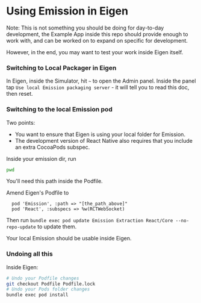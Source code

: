 # Using Emission in Eigen

Note: This is not something you should be doing for day-to-day development,
the Example App inside this repo should provide enough to work with, and can
be worked on to expand on specific for development.

However, in the end, you may want to test your work inside Eigen itself.

### Switching to Local Packager in Eigen

In Eigen, inside the Simulator, hit `~` to open the Admin panel. Inside the panel
tap `Use local Emission packaging server` - it will tell you to read this doc, then reset.

### Switching to the local Emission pod

Two points:

* You want to ensure that Eigen is using your local folder for Emission.
* The development version of React Native also requires that you include an extra CocoaPods subspec.

Inside your emission dir, run

```sh
pwd
```

You'll need this path inside the Podfile.

Amend Eigen's Podfile to

```
  pod 'Emission', :path => "[the_path_above]"
  pod 'React', :subspecs => %w(RCTWebSocket)
```

Then run `bundle exec pod update Emission Extraction React/Core --no-repo-update` to update them.

Your local Emission should be usable inside Eigen.

### Undoing all this

Inside Eigen:

```sh
# Undo your Podfile changes
git checkout Podfile Podfile.lock
# Undo your Pods folder changes
bundle exec pod install
```
